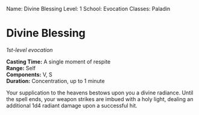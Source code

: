 Name: Divine Blessing
Level: 1
School: Evocation
Classes: Paladin

# Divine Blessing
_1st-level evocation_

**Casting Time:** A single moment of respite    
**Range:** Self    
**Components:** V, S    
**Duration:** Concentration, up to 1 minute 

Your supplication to the heavens bestows upon you a divine radiance. Until the spell ends, your weapon strikes are imbued with a holy light, dealing an additional 1d4 radiant damage upon a successful hit. 
